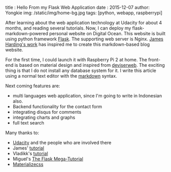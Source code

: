 title : Hello From my Flask Web Application 
date : 2015-12-07
author: Yongkie
img: /static/img/home-bg.jpg
tags: [python, webapp, raspberrypi]

After learning about the web application technology at Udacity for about 4 months, and reading several tutorials. Now, I can deploy my flask-markdown-powered personal website on Digital Ocean.
This website is built using python framework [Flask](http://flask.pocoo.org/docs/0.10/). The supporting web server is Nginx.  [James Harding's work](http://www.jamesharding.ca) has inspired me to create this markdown-based blog website.

For the first time, I could launch it with Raspberry Pi 2 at home. The front-end is based on material design and inspired from [deviserweb](http:http://deviserweb.com/).
The exciting thing is that I do not install any database system for it. I write this article using a normal text editor with the [markdown](http://daringfireball.net/projects/markdown/) syntax.

Next coming features are:

* multi languages web application, since I'm going to write in Indonesian also.
* Backend functionality for the contact form
* integrating disqus for comments
* integrating charts and graphs
* full text search

Many thanks to:

* [Udacity](http://udacity.com) and the people who are involved there
* James' [tutorial](http://www.jamesharding.ca/posts/simple-static-markdown-blog-in-flask/)
* Vladikk's [tutorial](http://vladikk.com/2013/09/12/serving-flask-with-nginx-on-ubuntu/)
* Miguel's [The Flask Mega-Tutorial](http://blog.miguelgrinberg.com/post/the-flask-mega-tutorial-part-i-hello-world)
* [Materializecss](http://materializecss.com)


